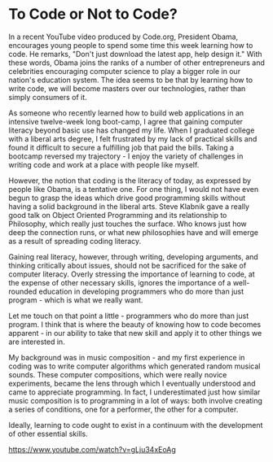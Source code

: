 # To Code or Not to Code?


In a recent YouTube video produced by Code.org, President Obama, encourages young people to spend some time this week learning how to code.  He remarks, "Don't just download the latest app, help design it."  With these words, Obama joins the ranks of a number of other entrepreneurs and celebrities encouraging computer science to play a bigger role in our nation's education system.  The idea seems to be that by learning how to write code, we will become masters over our technologies, rather than simply consumers of it.

As someone who recently learned how to build web applications in an intensive twelve-week long boot-camp, I agree that gaining computer literacy beyond basic use has changed my life.  When I graduated college with a liberal arts degree, I felt frustrated by my lack of practical skills and found it difficult to secure a fulfilling job that paid the bills. Taking a bootcamp reversed my trajectory - I enjoy the variety of challenges in writing code and work at a place with people like myself. 


 However, the notion that coding is the literacy of today, as expressed by people like Obama, is a tentative one.  For one thing, I would not have even begun to grasp the ideas which drive good programming skills without having a solid background in the liberal arts.  Steve Klabnik gave a really good talk on Object Oriented Programming and its relationship to Philosophy, which really just touches the surface.  Who knows just how deep the connection runs, or what new philosophies have and will emerge as a result of spreading coding literacy.
 
Gaining real literacy, however, through writing, developing arguments, and thinking critically about issues, should not be sacrificed for the sake of computer literacy.  Overly stressing the importance of learning to code, at the expense of other necessary skills, ignores the importance of a well-rounded education in developing programmers who do more than just program - which is what we really want.

Let me touch on that point a little - programmers who do more than just program.  I think that is where the beauty of knowing how to code becomes apparent - in our ability to take that new skill and apply it to other things we are interested in.

My background was in music composition - and my first experience in coding was to write computer algorithms which generated random musical sounds. These computer compositions, which were really novice experiments, became the lens through which I eventually understood and came to appreciate programming.  In fact, I underestimated just how similar music composition is to programming in a lot of ways: both involve creating a series of conditions, one for a performer, the other for a computer.  


Ideally, learning to code ought to exist in a continuum with the development of other essential skills.  

https://www.youtube.com/watch?v=gLju34xEoAg